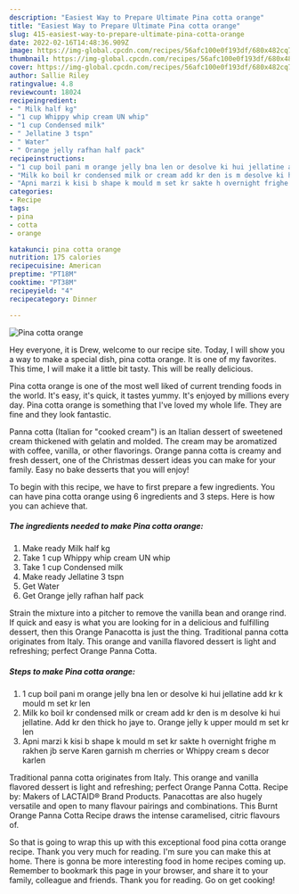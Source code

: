 ```yaml
---
description: "Easiest Way to Prepare Ultimate Pina cotta orange"
title: "Easiest Way to Prepare Ultimate Pina cotta orange"
slug: 415-easiest-way-to-prepare-ultimate-pina-cotta-orange
date: 2022-02-16T14:48:36.909Z
image: https://img-global.cpcdn.com/recipes/56afc100e0f193df/680x482cq70/pina-cotta-orange-recipe-main-photo.jpg
thumbnail: https://img-global.cpcdn.com/recipes/56afc100e0f193df/680x482cq70/pina-cotta-orange-recipe-main-photo.jpg
cover: https://img-global.cpcdn.com/recipes/56afc100e0f193df/680x482cq70/pina-cotta-orange-recipe-main-photo.jpg
author: Sallie Riley
ratingvalue: 4.8
reviewcount: 18024
recipeingredient:
- " Milk half kg"
- "1 cup Whippy whip cream UN whip"
- "1 cup Condensed milk"
- " Jellatine 3 tspn"
- " Water"
- " Orange jelly rafhan half pack"
recipeinstructions:
- "1 cup boil pani m orange jelly bna len or desolve ki hui jellatine add kr k mould m set kr len"
- "Milk ko boil kr condensed milk or cream add kr den is m desolve ki hui jellatine. Add kr den thick ho jaye to. Orange jelly k upper mould m set kr len"
- "Apni marzi k kisi b shape k mould m set kr sakte h overnight frighe m rakhen jb serve Karen garnish m cherries or Whippy cream s decor karlen"
categories:
- Recipe
tags:
- pina
- cotta
- orange

katakunci: pina cotta orange 
nutrition: 175 calories
recipecuisine: American
preptime: "PT18M"
cooktime: "PT38M"
recipeyield: "4"
recipecategory: Dinner

---
```



![Pina cotta orange](https://img-global.cpcdn.com/recipes/56afc100e0f193df/680x482cq70/pina-cotta-orange-recipe-main-photo.jpg)

Hey everyone, it is Drew, welcome to our recipe site. Today, I will show you a way to make a special dish, pina cotta orange. It is one of my favorites. This time, I will make it a little bit tasty. This will be really delicious.

Pina cotta orange is one of the most well liked of current trending foods in the world. It's easy, it's quick, it tastes yummy. It's enjoyed by millions every day. Pina cotta orange is something that I've loved my whole life. They are fine and they look fantastic.

Panna cotta (Italian for &#34;cooked cream&#34;) is an Italian dessert of sweetened cream thickened with gelatin and molded. The cream may be aromatized with coffee, vanilla, or other flavorings. Orange panna cotta is creamy and fresh dessert, one of the Christmas dessert ideas you can make for your family. Easy no bake desserts that you will enjoy!


To begin with this recipe, we have to first prepare a few ingredients. You can have pina cotta orange using 6 ingredients and 3 steps. Here is how you can achieve that.

<!--inarticleads1-->

##### The ingredients needed to make Pina cotta orange:

1. Make ready  Milk half kg
1. Take 1 cup Whippy whip cream UN whip
1. Take 1 cup Condensed milk
1. Make ready  Jellatine 3 tspn
1. Get  Water
1. Get  Orange jelly rafhan half pack


Strain the mixture into a pitcher to remove the vanilla bean and orange rind. If quick and easy is what you are looking for in a delicious and fulfilling dessert, then this Orange Panacotta is just the thing. Traditional panna cotta originates from Italy. This orange and vanilla flavored dessert is light and refreshing; perfect Orange Panna Cotta. 

<!--inarticleads2-->

##### Steps to make Pina cotta orange:

1. 1 cup boil pani m orange jelly bna len or desolve ki hui jellatine add kr k mould m set kr len
1. Milk ko boil kr condensed milk or cream add kr den is m desolve ki hui jellatine. Add kr den thick ho jaye to. Orange jelly k upper mould m set kr len
1. Apni marzi k kisi b shape k mould m set kr sakte h overnight frighe m rakhen jb serve Karen garnish m cherries or Whippy cream s decor karlen


Traditional panna cotta originates from Italy. This orange and vanilla flavored dessert is light and refreshing; perfect Orange Panna Cotta. Recipe by: Makers of LACTAID® Brand Products. Panacottas are also hugely versatile and open to many flavour pairings and combinations. This Burnt Orange Panna Cotta Recipe draws the intense caramelised, citric flavours of. 

So that is going to wrap this up with this exceptional food pina cotta orange recipe. Thank you very much for reading. I'm sure you can make this at home. There is gonna be more interesting food in home recipes coming up. Remember to bookmark this page in your browser, and share it to your family, colleague and friends. Thank you for reading. Go on get cooking!
